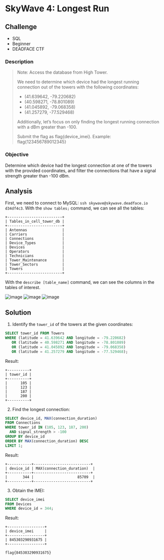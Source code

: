 # SkyWave 4: Longest Run
## Challenge
- SQL
- Beginner
- DEADFACE CTF

### Description
>Note: Access the database from High Tower.
>
>We need to determine which device had the longest running connection out of the towers with the following coordinates:
>
>- (41.639642, -79.220682)
>- (40.598271, -78.801089)
>- (41.045892, -79.068358)
>- (41.257279, -77.529468)
>
>Additionally, let’s focus on only finding the longest running connection with a dBm greater than -100.
>
>Submit the flag as flag{device_imei}. Example: flag{123456789012345}
### Objective
Determine which device had the longest connection at one of the towers with the provided coordinates, and filter the connections that have a signal strength greater than -100 dBm.

## Analysis
First, we need to connect to MySQL: `ssh skywave@skywave.deadface.io` `d34df4c3`.
With the `show tables;` command, we can see all the tables:

```
+-------------------------+
| Tables_in_cell_tower_db |
+-------------------------+
| Antennas                |
| Carriers                |
| Connections             |
| Device_Types            |
| Devices                 |
| Operators               |
| Technicians             |
| Tower_Maintenance       |
| Tower_Sectors           |
| Towers                  |
+-------------------------+
```
With the `describe [table_name]` command, we can see the columns in the tables of interest.

![image](https://github.com/user-attachments/assets/46fbbe73-7ac6-4c20-a517-6ae56f4e00d5)
![image](https://github.com/user-attachments/assets/f9800dca-e916-40bc-846a-492995ec7aca)
![image](https://github.com/user-attachments/assets/1ca5e383-55e3-44a9-b300-4d0f6b6acc27)
## Solution

1. Identify the `tower_id` of the towers at the given coordinates:
```SQL
SELECT tower_id FROM Towers
WHERE (latitude = 41.639642 AND longitude = -79.220682)
   OR (latitude = 40.598271 AND longitude = -78.801089)
   OR (latitude = 41.045892 AND longitude = -79.068358)
   OR (latitude = 41.257279 AND longitude = -77.529468);
```
Result:
```
+----------+
| tower_id |
+----------+
|      105 |
|      123 |
|      187 |
|      200 |
+----------+
```
2. Find the longest connection:
```SQL
SELECT device_id, MAX(connection_duration)
FROM Connections
WHERE tower_id IN (105, 123, 187, 200)
  AND signal_strength > -100
GROUP BY device_id
ORDER BY MAX(connection_duration) DESC
LIMIT 1;
```
Result:
```
+-----------+--------------------------+
| device_id | MAX(connection_duration)  |
+-----------+--------------------------+
|       344 |                    85709  |
+-----------+--------------------------+
```
3. Obtain the IMEI:
```SQL
SELECT device_imei
FROM Devices
WHERE device_id = 344;
```
Result:
```
+-----------------+
| device_imei     |
+-----------------+
| 845303290931675 |
+-----------------+
```
`flag{845303290931675}`
